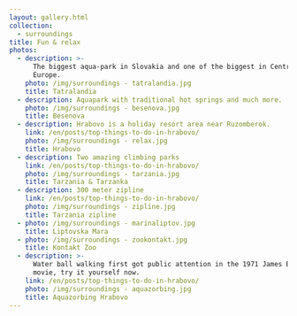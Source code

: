 ```yaml
---
layout: gallery.html
collection:
  - surroundings
title: Fun & relax
photos:
  - description: >-
      The biggest aqua-park in Slovakia and one of the biggest in Central
      Europe.
    photo: /img/surroundings - tatralandia.jpg
    title: Tatralandia
  - description: Aquapark with traditional hot springs and much more.
    photo: /img/surroundings - besenova.jpg
    title: Besenova
  - description: Hrabovo is a holiday resort area near Ruzomberok.
    link: /en/posts/top-things-to-do-in-hrabovo/
    photo: /img/surroundings - relax.jpg
    title: Hrabovo
  - description: Two amazing climbing parks
    link: /en/posts/top-things-to-do-in-hrabovo/
    photo: /img/surroundings - tarzania.jpg
    title: Tarzania & Tarzanka
  - description: 300 meter zipline 
    link: /en/posts/top-things-to-do-in-hrabovo/
    photo: /img/surroundings - zipline.jpg
    title: Tarzania zipline
  - photo: /img/surroundings - marinaliptov.jpg
    title: Liptovska Mara
  - photo: /img/surroundings - zookontakt.jpg
    title: Kontakt Zoo
  - description: >-
      Water ball walking first got public attention in the 1971 James Bond
      movie, try it yourself now.
    link: /en/posts/top-things-to-do-in-hrabovo/
    photo: /img/surroundings - aquazorbing.jpg
    title: Aquazorbing Hrabovo
---
```


